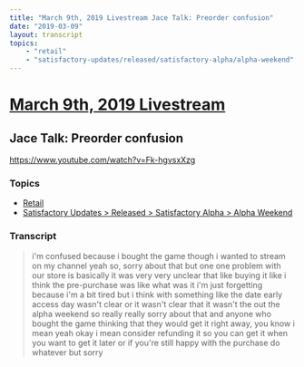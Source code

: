 ```yaml
---
title: "March 9th, 2019 Livestream Jace Talk: Preorder confusion"
date: "2019-03-09"
layout: transcript
topics:
    - "retail"
    - "satisfactory-updates/released/satisfactory-alpha/alpha-weekend"
---
```

# [March 9th, 2019 Livestream](../2019-03-09.md)
## Jace Talk: Preorder confusion
https://www.youtube.com/watch?v=Fk-hgvsxXzg

### Topics
* [Retail](../topics/retail.md)
* [Satisfactory Updates > Released > Satisfactory Alpha > Alpha Weekend](../topics/satisfactory-updates/released/satisfactory-alpha/alpha-weekend.md)

### Transcript

> i'm confused because i bought the game though i wanted to stream on my channel yeah so, sorry about that but one one problem with our store is basically it was very very unclear that like buying it like i think the pre-purchase was like what was it i'm just forgetting because i'm a bit tired but i think with something like the date early access day wasn't clear or it wasn't clear that it wasn't the out the alpha weekend so really really sorry about that and anyone who bought the game thinking that they would get it right away, you know i mean yeah okay i mean consider refunding it so you can get it when you want to get it later or if you're still happy with the purchase do whatever but sorry
